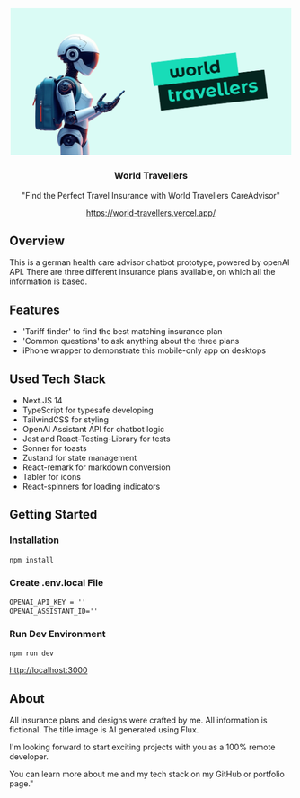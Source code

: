 <p align="center"><img width="500" alt="image" src="./public/og.png"></p>

<h3 align="center">World Travellers</h3>
<p align="center">"Find the Perfect Travel Insurance with World Travellers CareAdvisor"</p>
<p align="center"><a href="https://world-travellers.vercel.app/">https://world-travellers.vercel.app/</a></p>

## Overview

This is a german health care advisor chatbot prototype, powered by openAI API. There are three different insurance plans available, on which all the information is based.

## Features

- 'Tariff finder' to find the best matching insurance plan
- 'Common questions' to ask anything about the three plans
- iPhone wrapper to demonstrate this mobile-only app on desktops

## Used Tech Stack

- Next.JS 14
- TypeScript for typesafe developing
- TailwindCSS for styling
- OpenAI Assistant API for chatbot logic
- Jest and React-Testing-Library for tests
- Sonner for toasts
- Zustand for state management
- React-remark for markdown conversion
- Tabler for icons
- React-spinners for loading indicators

## Getting Started

### Installation

```
npm install
```

### Create .env.local File

```
OPENAI_API_KEY = ''
OPENAI_ASSISTANT_ID=''
```

### Run Dev Environment

```
npm run dev
```

<a href="http://localhost:3000">http://localhost:3000</a>

## About

All insurance plans and designs were crafted by me. All information is fictional. The title image is AI generated using Flux.

I'm looking forward to start exciting projects with you as a 100% remote developer.

You can learn more about me and my tech stack on my GitHub or portfolio page."
